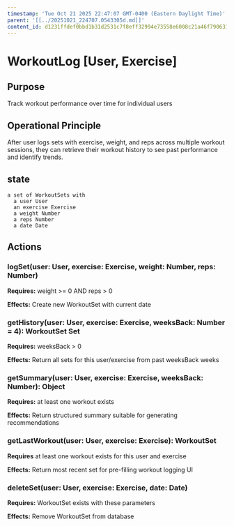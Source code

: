 ```yaml
---
timestamp: 'Tue Oct 21 2025 22:47:07 GMT-0400 (Eastern Daylight Time)'
parent: '[[../20251021_224707.0543305d.md]]'
content_id: d1231ffdef0bbd1b31d2531c7f8eff32994e73558e6008c21a46f7906312c881
---
```


# WorkoutLog \[User, Exercise]

## Purpose

Track workout performance over time for individual users

## Operational Principle

After user logs sets with exercise, weight, and reps across multiple workout sessions, they can retrieve their workout history to see past performance and identify trends.

## state

```
a set of WorkoutSets with
  a user User
  an exercise Exercise
  a weight Number
  a reps Number
  a date Date
```

## Actions

### logSet(user: User, exercise: Exercise, weight: Number, reps: Number)

**Requires:** weight >= 0 AND reps > 0

**Effects:** Create new WorkoutSet with current date

### getHistory(user: User, exercise: Exercise, weeksBack: Number = 4): WorkoutSet Set

**Requires:** weeksBack > 0

**Effects:** Return all sets for this user/exercise from past weeksBack weeks

### getSummary(user: User, exercise: Exercise, weeksBack: Number): Object

**Requires:** at least one workout exists

**Effects:** Return structured summary suitable for generating recommendations

### getLastWorkout(user: User, exercise: Exercise): WorkoutSet

**Requires** at least one workout exists for this user and exercise

**Effects:** Return most recent set for pre-filling workout logging UI

### deleteSet(user: User, exercise: Exercise, date: Date)

**Requires:** WorkoutSet exists with these parameters

**Effects:** Remove WorkoutSet from database
